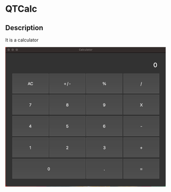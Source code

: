 # QTCalc

## Description
It is a calculator          

![Image not found](/images/mainUI.png?raw=true)     